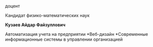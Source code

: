 доцент

Кандидат физико-математических наук

**Кузаев Айдар Файзуллович**

Автоматизация учета на предприятии
	*Веб-дизайн
	*Современные информационные системы в управлении организацией